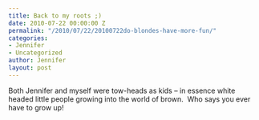 ```yaml
---
title: Back to my roots ;)
date: 2010-07-22 00:00:00 Z
permalink: "/2010/07/22/20100722do-blondes-have-more-fun/"
categories:
- Jennifer
- Uncategorized
author: Jennifer
layout: post
---
```


Both Jennifer and myself were tow-heads as kids &#8211; in essence white headed little people growing into the world of brown.  Who says you ever have to grow up!

<a rel="attachment wp-att-891" href="/assets/images/Back-to-my-roots/1283542651000-missing.jpg" /></a>
